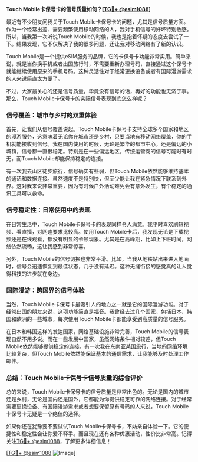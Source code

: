 **Touch Mobile卡保号卡的信号质量如何？[[TG💪+ @esim1088](https://t.me/s/esim1088)]**

最近有不少朋友问我关于Touch Mobile卡保号卡的问题，尤其是信号质量方面。作为一个经常出差、需要频繁使用移动网络的人，我对手机信号的好坏特别敏感。所以，当我第一次听说Touch Mobile的时候，我也是抱着怀疑的态度去尝试了一下。结果发现，它不仅解决了我的很多问题，还让我对移动网络有了新的认识。

Touch Mobile是一个提供eSIM服务的品牌，它的卡保号卡功能非常实用。简单来说，就是当你换手机或者出国旅行时，不需要重新办理号码，直接通过这个保号卡就能继续使用原来的手机号码。这种灵活性对于经常更换设备或者有国际漫游需求的人来说简直太方便了。

不过，大家最关心的还是信号质量，毕竟没有信号的话，再好的功能也无济于事。那么，Touch Mobile卡保号卡的实际信号表现到底怎么样呢？

### **信号覆盖：城市与乡村的双重体验**

首先，让我们从信号覆盖说起。Touch Mobile卡保号卡支持全球多个国家和地区的漫游服务，这意味着无论你在城市还是乡村，只要当地有移动网络覆盖，你的手机就能接收到信号。我在国内使用的时候，无论是繁华的都市中心，还是偏远的小城镇，信号都一直很稳定。特别是在一些偏远地区，传统运营商的信号可能时有时无，而Touch Mobile却能保持稳定的连接。

有一次我去山区徒步旅行，信号确实有些弱，但Touch Mobile依然能够维持基本的通话和数据连接。虽然速度不是特别快，但至少能让我在紧急情况下联系到外界。这对我来说非常重要，因为有时候户外活动难免会有意外发生，有个稳定的通讯工具可以救命。

### **信号稳定性：日常使用中的表现**

在日常生活中，Touch Mobile卡保号卡的表现同样令人满意。我平时喜欢刷短视频、看直播，对网速要求比较高。使用Touch Mobile卡后，我发现无论是下载视频还是在线观看，都没有明显的卡顿现象。尤其是在高峰期，比如上下班时间，网络依然流畅，这让我感到非常惊喜。

另外，Touch Mobile的信号切换也非常平滑。比如，当我从地铁站出来进入地面时，信号会迅速恢复到最佳状态，几乎没有延迟。这种无缝衔接的感觉真的让人觉得科技的进步就在身边。

### **国际漫游：跨国界的信号体验**

当然，Touch Mobile卡保号卡最吸引人的地方之一就是它的国际漫游功能。对于经常出国的朋友来说，这项功能简直是福音。我曾经去过几个国家，包括日本、韩国和欧洲的一些城市，每次使用Touch Mobile卡都能享受到高质量的信号服务。

在日本和韩国这样的发达国家，网络基础设施非常完善，Touch Mobile的信号表现自然不用多说。而在一些发展中国家，虽然网络条件相对较差，但Touch Mobile依然能够提供稳定的连接。有一次我在东南亚某国旅行，当地的网络环境比较复杂，但Touch Mobile依然能保证基本的通信需求，让我能够及时处理工作邮件。

### **总结：Touch Mobile卡保号卡信号质量的综合评价**

总的来说，Touch Mobile卡保号卡的信号质量是非常出色的。无论是国内的城市还是乡村，无论是国内还是国外，它都能为你提供稳定可靠的网络连接。对于经常需要更换设备、有国际漫游需求或者想要保留原有号码的人来说，Touch Mobile卡保号卡无疑是一个绝佳的选择。

如果你还在犹豫要不要试试Touch Mobile卡保号卡，不妨亲自体验一下。它的便捷性和稳定性会让你爱不释手。而且现在还有各种优惠活动，性价比非常高。记得关注[TG💪+ @esim1088](https://t.me/s/esim1088)，了解更多详细信息！

[[TG💪+ @esim1088](https://t.me/s/esim1088) ![Image](https://i.postimg.cc/4NQfJmqS/Snipaste-2025-05-13-00-14-12.png)]